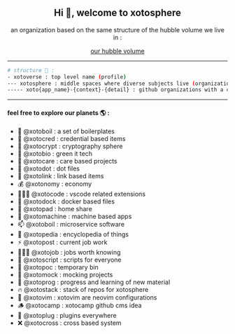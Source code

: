 <h2 align="center">Hi 👋, welcome to xotosphere</h2>

<div align="center">

 an organization based on the same structure of the hubble volume we live in : 

   [our hubble volume](https://en.wikipedia.org/wiki/Hubble_volume#:~:text=The%20Hubble%20volume%20is%20approximately,about%201079%20cubic%20meters)

</div>

<hr>

```bash
# structure 🚀 :
- xotoverse : top level name (profile)
--- xotosphere : middle spaces where diverse subjects live (organization)
----- xoto{app_name}-{context}-{detail} : github organizations with a cluster of apps based on their designated universe subject (planet)
```

<hr>

<h4>feel free to explore our planets 🌎 :</h4>

- 🔭 @xotoboil : a set of boilerplates
- 🌱 @xotocred : credential based items
- 👯 @xotocrypt : cryptography sphere
- 💠 @xotobio : green it tech
- 🙏 @xotocare : care based projects
- 🏡 @xotodot : dot files
- 🔗 @xotolink : link based items
- 💰 @xotonomy : economy
- 👨🏼‍💻 @xotocode : vscode related extensions
- 🐋 @xotodock : docker based files
- 🏡 @xotopad : home share
- 💬 @xotomachine : machine based apps
- 📫 @xotoboil : microservice software
- 📄 @xotopedia : encyclopedia of things
- ⚡ @xotopost : current job work
- 🧍🏼‍♂️ @xotojob : jobs worth knowing
- 🦁 @xotoscript : scripts for everyone
- 💺 @xotopoc : temporary bin
- 🌱 @xotomock : mocking projects
- 📖 @xotoprog : progress and learning of new material
- 🔥 @xotostack : stack of repos for xotosphere
- 🎨 @xotovim : xotovim are neovim configurations
- 🪵 @xotocamp : xotocamp github cms idea
- 🔌 @xotoplug : plugins everywhere
- ❌ @xotocross : cross based system


